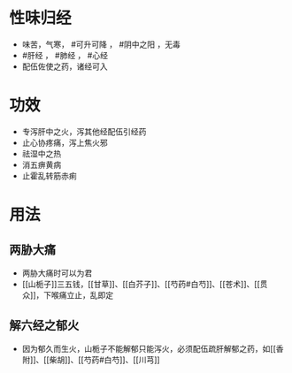 # 性味归经
- 味苦，气寒， #可升可降 ， #阴中之阳 ，无毒
-  #肝经 ， #肺经 ， #心经 
-  配伍佐使之药，诸经可入
# 功效
- 专泻肝中之火，泻其他经配伍引经药
- 止心协疼痛，泻上焦火邪
- 祛湿中之热
- 消五痹黄病
- 止霍乱转筋赤痢
# 用法
## 两胁大痛
- 两胁大痛时可以为君
- [[山栀子]]三五钱，[[甘草]]、[[白芥子]]、[[芍药#白芍]]、[[苍术]]、[[贯众]]，下喉痛立止，乱即定
## 解六经之郁火
- 因为郁久而生火，山栀子不能解郁只能泻火，必须配伍疏肝解郁之药，如[[香附]]、[[柴胡]]、[[芍药#白芍]]、[[川芎]]